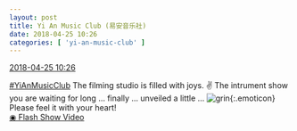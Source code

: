 ```yaml
---
layout: post
title: Yi An Music Club (易安音乐社)
date: 2018-04-25 10:26
categories: [ 'yi-an-music-club' ]
---
```


<div class="weibo-info">
  <a href="https://weibo.com/6094546964/GdH54wOtf">2018-04-25 10:26</a>
</div>

[#YiAnMusicClub](https://weibo.com/p/100808beae2e3e05b17b64f63ebedca39f19b2/super_index) The filming studio is filled with joys. :v:️ The intrument show you are waiting for long … finally … unveiled a little … ![grin](https://img.t.sinajs.cn/t4/appstyle/expression/ext/normal/4d/2018new_huaixiao_org.png){:.emoticon} Please feel it with your heart!  
[◉ Flash Show Video](https://www.miaopai.com/show/ack~7ml4eZQqufo7aAR4OESrzOI0o376apK3rA__.htm)
